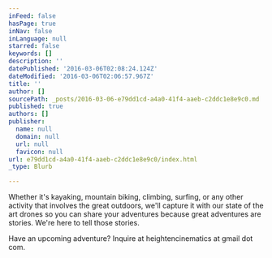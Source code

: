 ```yaml
---
inFeed: false
hasPage: true
inNav: false
inLanguage: null
starred: false
keywords: []
description: ''
datePublished: '2016-03-06T02:08:24.124Z'
dateModified: '2016-03-06T02:06:57.967Z'
title: ''
author: []
sourcePath: _posts/2016-03-06-e79dd1cd-a4a0-41f4-aaeb-c2ddc1e8e9c0.md
published: true
authors: []
publisher:
  name: null
  domain: null
  url: null
  favicon: null
url: e79dd1cd-a4a0-41f4-aaeb-c2ddc1e8e9c0/index.html
_type: Blurb

---
```

Whether it's kayaking, mountain biking, climbing, surfing, or any other activity that involves the great outdoors, we'll capture it with our state of the art drones so you can share your adventures because great adventures are stories. We're here to tell those stories.

Have an upcoming adventure? Inquire at heightencinematics at gmail dot com.